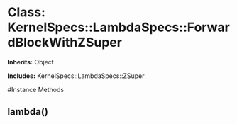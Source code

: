 # Class: KernelSpecs::LambdaSpecs::ForwardBlockWithZSuper
**Inherits:** Object
    
**Includes:** KernelSpecs::LambdaSpecs::ZSuper
  




#Instance Methods
## lambda() [](#method-i-lambda)


